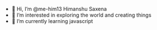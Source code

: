 - 👋 Hi, I’m @me-him13 Himanshu Saxena
- 👀 I’m interested in exploring the world and creating things
- 🌱 I’m currently learning javascript

<!---
me-him13/me-him13 is a ✨ special ✨ repository because its `README.md` (this file) appears on your GitHub profile.
You can click the Preview link to take a look at your changes.
--->
